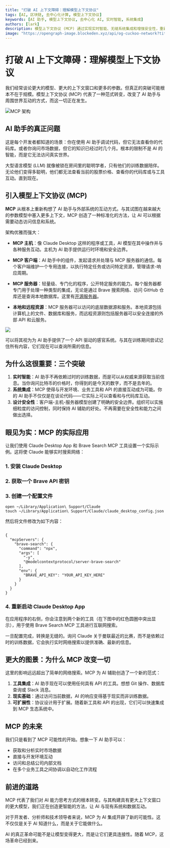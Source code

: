 ```yaml
---
title: "打破 AI 上下文障碍：理解模型上下文协议"
tags: [AI, 区块链, 去中心化计算, 模型上下文协议]
keywords: [AI 助手, 模型上下文协议, 去中心化 AI, 实时智能, 系统集成]
authors: [lark]
description: 模型上下文协议 (MCP) 通过实现实时智能、无缝系统集成和增强安全性，重新定义了 AI 助手的能力，改变了 AI 与世界互动的方式。
image: "https://opengraph-image.blockeden.xyz/api/og-cuckoo-network?title=打破%20AI%20上下文障碍%3A%20理解模型上下文协议"
---
```


# 打破 AI 上下文障碍：理解模型上下文协议

我们经常谈论更大的模型、更大的上下文窗口和更多的参数。但真正的突破可能根本不在于规模。模型上下文协议 (MCP) 代表了一种范式转变，改变了 AI 助手与周围世界互动的方式，而这一切正在发生。

![MCP 架构](https://opengraph-image.blockeden.xyz/api/og-cuckoo-network?title=打破%20AI%20上下文障碍%3A%20理解模型上下文协议)

## AI 助手的真正问题

这是每个开发者都知道的场景：你在使用 AI 助手调试代码，但它无法查看你的代码库。或者你询问市场数据，但它的知识已经过时几个月。根本的限制不是 AI 的智能，而是它无法访问真实世界。

大型语言模型 (LLM) 就像被锁在房间里的聪明学者，只有他们的训练数据陪伴。无论他们变得多聪明，他们都无法查看当前的股票价格、查看你的代码库或与工具互动。直到现在。

## 引入模型上下文协议 (MCP)

**MCP** 从根本上重新构想了 AI 助手与外部系统的互动方式。与其试图在越来越大的参数模型中塞入更多上下文，MCP 创造了一种标准化的方法，让 AI 可以根据需要动态访问信息和系统。

架构优雅而强大：

* **MCP 主机**：像 Claude Desktop 这样的程序或工具，AI 模型在其中操作并与各种服务互动。主机为 AI 助手提供运行时环境和安全边界。

* **MCP 客户端**：AI 助手中的组件，发起请求并处理与 MCP 服务器的通信。每个客户端维护一个专用连接，以执行特定任务或访问特定资源，管理请求-响应周期。

* **MCP 服务器**：轻量级、专门化的程序，公开特定服务的能力。每个服务器都专门用于处理一种类型的集成，无论是通过 Brave 搜索网络、访问 GitHub 仓库还是查询本地数据库。这里有[开源服务器](https://github.com/modelcontextprotocol/servers)。

* **本地和远程资源**：MCP 服务器可以访问的底层数据源和服务。本地资源包括计算机上的文件、数据库和服务，而远程资源则包括服务器可以安全连接的外部 API 和云服务。

![](https://cuckoo-network.b-cdn.net/mcp-architecture.webp)

可以将其视为为 AI 助手提供了一个 API 驱动的感官系统。与其在训练期间尝试记住所有内容，它们现在可以查询所需的信息。

## 为什么这很重要：三个突破

1. **实时智能**：AI 助手不再依赖过时的训练数据，而是可以从权威来源获取当前信息。当你询问比特币的价格时，你得到的是今天的数字，而不是去年的。
2. **系统集成**：MCP 使得与开发环境、业务工具和 API 的直接互动成为可能。你的 AI 助手不仅仅是在谈论代码——它实际上可以查看和与代码库互动。
3. **设计安全性**：客户端-主机-服务器模型创建了明确的安全边界。组织可以实施细粒度的访问控制，同时保持 AI 辅助的好处。不再需要在安全性和能力之间做出选择。

## 眼见为实：MCP 的实际应用

让我们使用 Claude Desktop App 和 Brave Search MCP 工具设置一个实际示例。这将使 Claude 能够实时搜索网络：

### 1. 安装 Claude Desktop

### 2. 获取一个 Brave API 密钥

### 3. 创建一个配置文件

```
open ~/Library/Application\ Support/Claude
touch ~/Library/Application\ Support/Claude/claude_desktop_config.json
```

然后将文件修改为如下内容：

```

{
  "mcpServers": {
    "brave-search": {
      "command": "npx",
      "args": [
        "-y",
        "@modelcontextprotocol/server-brave-search"
      ],
      "env": {
        "BRAVE_API_KEY": "YOUR_API_KEY_HERE"
      }
    }
  }
}
```

### 4. 重新启动 Claude Desktop App

在应用程序的右侧，你会注意到两个新的工具（在下图中的红色圆圈中突出显示），用于使用 Brave Search MCP 工具进行互联网搜索。

一旦配置完成，转换是无缝的。询问 Claude 关于曼联最近的比赛，而不是依赖过时的训练数据，它会执行实时网络搜索以提供准确、最新的信息。

## 更大的图景：为什么 MCP 改变一切

这里的影响远远超出了简单的网络搜索。MCP 为 AI 辅助创造了一个新的范式：

1. **工具集成**：AI 助手现在可以使用任何具有 API 的工具。想想 Git 操作、数据库查询或 Slack 消息。
2. **现实基础**：通过访问当前数据，AI 的响应变得基于现实而非训练数据。
3. **可扩展性**：协议设计用于扩展。随着新工具和 API 的出现，它们可以快速集成到 MCP 生态系统中。

## MCP 的未来

我们只是看到了 MCP 可能性的开始。想象一下 AI 助手可以：

- 获取和分析实时市场数据
- 直接与开发环境互动
- 访问和总结公司内部文档
- 在多个业务工具之间协调以自动化工作流程

## 前进的道路

MCP 代表了我们对 AI 能力思考方式的根本转变。与其构建具有更大上下文窗口的更大模型，我们正在创造更智能的方法，让 AI 与现有系统和数据互动。

对于开发者、分析师和技术领导者来说，MCP 为 AI 集成开辟了新的可能性。这不仅仅是关于 AI 知道什么，而是关于它能做什么。

AI 的真正革命可能不是让模型变得更大，而是让它们更具连接性。随着 MCP，这场革命已经到来。